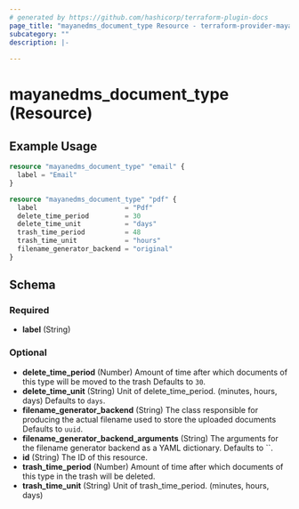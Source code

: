 ```yaml
---
# generated by https://github.com/hashicorp/terraform-plugin-docs
page_title: "mayanedms_document_type Resource - terraform-provider-mayanedms"
subcategory: ""
description: |-
  
---
```


# mayanedms_document_type (Resource)



## Example Usage

```terraform
resource "mayanedms_document_type" "email" {
  label = "Email"
}

resource "mayanedms_document_type" "pdf" {
  label                      = "Pdf"
  delete_time_period         = 30
  delete_time_unit           = "days"
  trash_time_period          = 48
  trash_time_unit            = "hours"
  filename_generator_backend = "original"
}
```

<!-- schema generated by tfplugindocs -->
## Schema

### Required

- **label** (String)

### Optional

- **delete_time_period** (Number) Amount of time after which documents of this type will be moved to the trash Defaults to `30`.
- **delete_time_unit** (String) Unit of delete_time_period. (minutes, hours, days) Defaults to `days`.
- **filename_generator_backend** (String) The class responsible for producing the actual filename used to store the uploaded documents Defaults to `uuid`.
- **filename_generator_backend_arguments** (String) The arguments for the filename generator backend as a YAML dictionary. Defaults to ``.
- **id** (String) The ID of this resource.
- **trash_time_period** (Number) Amount of time after which documents of this type in the trash will be deleted.
- **trash_time_unit** (String) Unit of trash_time_period. (minutes, hours, days)


